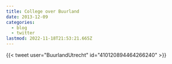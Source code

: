 ```yaml
---
title: College over Buurland
date: 2013-12-09
categories:
  - blog
  - twitter
lastmod: 2022-11-18T21:53:21.665Z
---
```


{{< tweet user="BuurlandUtrecht" id="410120894464266240" >}}
<!--more-->